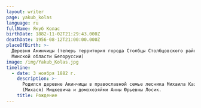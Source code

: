 ```yaml
---
layout: writer
page: yakub_kolas
language: ru
fullName: Якуб Колас
birthDate: 1882-11-02T21:29:43.000Z
deathDate: 1956-08-12T21:00:00.000Z
placeOfBirth: >-
  Деревня Акинчицы (теперь территория города Столбцы Столбцовского района
  Минской области Белоруссии)
image: /img/Yakub_Kolas.jpg
timeline:
  - date: 3 ноября 1882 г.
    description: >-
      Родился деревне Акинчицы в православной семье лесника Михаила Казимировича
      (Михася) Мицкевича и домохозяйки Анны Юрьевны Лосик.
    title: Рождение
---
```


